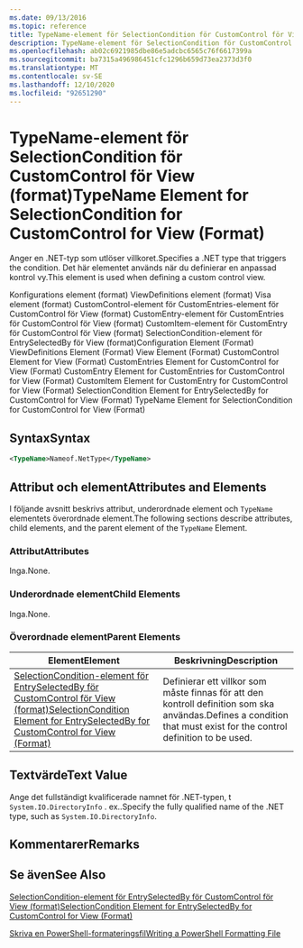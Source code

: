 ```yaml
---
ms.date: 09/13/2016
ms.topic: reference
title: TypeName-element för SelectionCondition för CustomControl för View  (format)
description: TypeName-element för SelectionCondition för CustomControl för View  (format)
ms.openlocfilehash: ab02c6921985dbe86e5adcbc6565c76f6617399a
ms.sourcegitcommit: ba7315a496986451cfc1296b659d73ea2373d3f0
ms.translationtype: MT
ms.contentlocale: sv-SE
ms.lasthandoff: 12/10/2020
ms.locfileid: "92651290"
---
```

# <a name="typename-element-for-selectioncondition-for-customcontrol-for-view--format"></a><span data-ttu-id="87b45-103">TypeName-element för SelectionCondition för CustomControl för View  (format)</span><span class="sxs-lookup"><span data-stu-id="87b45-103">TypeName Element for SelectionCondition for CustomControl for View  (Format)</span></span>

<span data-ttu-id="87b45-104">Anger en .NET-typ som utlöser villkoret.</span><span class="sxs-lookup"><span data-stu-id="87b45-104">Specifies a .NET type that triggers the condition.</span></span> <span data-ttu-id="87b45-105">Det här elementet används när du definierar en anpassad kontrol vy.</span><span class="sxs-lookup"><span data-stu-id="87b45-105">This element is used when defining a custom control view.</span></span>

<span data-ttu-id="87b45-106">Konfigurations element (format) ViewDefinitions element (format) Visa element (format) CustomControl-element för CustomEntries-element för CustomControl för View (format) CustomEntry-element för CustomEntries för CustomControl för View (format) CustomItem-element för CustomEntry för CustomControl för View (format) SelectionCondition-element för EntrySelectedBy för View (format)</span><span class="sxs-lookup"><span data-stu-id="87b45-106">Configuration Element (Format) ViewDefinitions Element (Format) View Element (Format) CustomControl Element for View (Format) CustomEntries Element for CustomControl for View (Format) CustomEntry Element for CustomEntries for CustomControl for View (Format) CustomItem Element for CustomEntry for CustomControl for View (Format) SelectionCondition Element for EntrySelectedBy for CustomControl for View (Format) TypeName Element for SelectionCondition for CustomControl for View  (Format)</span></span>

## <a name="syntax"></a><span data-ttu-id="87b45-107">Syntax</span><span class="sxs-lookup"><span data-stu-id="87b45-107">Syntax</span></span>

```xml
<TypeName>Nameof.NetType</TypeName>

```

## <a name="attributes-and-elements"></a><span data-ttu-id="87b45-108">Attribut och element</span><span class="sxs-lookup"><span data-stu-id="87b45-108">Attributes and Elements</span></span>

<span data-ttu-id="87b45-109">I följande avsnitt beskrivs attribut, underordnade element och `TypeName` elementets överordnade element.</span><span class="sxs-lookup"><span data-stu-id="87b45-109">The following sections describe attributes, child elements, and the parent element of the `TypeName` Element.</span></span>

### <a name="attributes"></a><span data-ttu-id="87b45-110">Attribut</span><span class="sxs-lookup"><span data-stu-id="87b45-110">Attributes</span></span>

<span data-ttu-id="87b45-111">Inga.</span><span class="sxs-lookup"><span data-stu-id="87b45-111">None.</span></span>

### <a name="child-elements"></a><span data-ttu-id="87b45-112">Underordnade element</span><span class="sxs-lookup"><span data-stu-id="87b45-112">Child Elements</span></span>

<span data-ttu-id="87b45-113">Inga.</span><span class="sxs-lookup"><span data-stu-id="87b45-113">None.</span></span>

### <a name="parent-elements"></a><span data-ttu-id="87b45-114">Överordnade element</span><span class="sxs-lookup"><span data-stu-id="87b45-114">Parent Elements</span></span>

|<span data-ttu-id="87b45-115">Element</span><span class="sxs-lookup"><span data-stu-id="87b45-115">Element</span></span>|<span data-ttu-id="87b45-116">Beskrivning</span><span class="sxs-lookup"><span data-stu-id="87b45-116">Description</span></span>|
|-------------|-----------------|
|[<span data-ttu-id="87b45-117">SelectionCondition-element för EntrySelectedBy för CustomControl för View (format)</span><span class="sxs-lookup"><span data-stu-id="87b45-117">SelectionCondition Element for EntrySelectedBy for CustomControl for View (Format)</span></span>](./selectioncondition-element-for-entryselectedby-for-customcontrol-format.md)|<span data-ttu-id="87b45-118">Definierar ett villkor som måste finnas för att den kontroll definition som ska användas.</span><span class="sxs-lookup"><span data-stu-id="87b45-118">Defines a condition that must exist for the control definition to be used.</span></span>|

## <a name="text-value"></a><span data-ttu-id="87b45-119">Textvärde</span><span class="sxs-lookup"><span data-stu-id="87b45-119">Text Value</span></span>

<span data-ttu-id="87b45-120">Ange det fullständigt kvalificerade namnet för .NET-typen, t `System.IO.DirectoryInfo` . ex..</span><span class="sxs-lookup"><span data-stu-id="87b45-120">Specify the fully qualified name of the .NET type, such as `System.IO.DirectoryInfo`.</span></span>

## <a name="remarks"></a><span data-ttu-id="87b45-121">Kommentarer</span><span class="sxs-lookup"><span data-stu-id="87b45-121">Remarks</span></span>

## <a name="see-also"></a><span data-ttu-id="87b45-122">Se även</span><span class="sxs-lookup"><span data-stu-id="87b45-122">See Also</span></span>

[<span data-ttu-id="87b45-123">SelectionCondition-element för EntrySelectedBy för CustomControl för View (format)</span><span class="sxs-lookup"><span data-stu-id="87b45-123">SelectionCondition Element for EntrySelectedBy for CustomControl for View (Format)</span></span>](./selectioncondition-element-for-entryselectedby-for-customcontrol-format.md)

[<span data-ttu-id="87b45-124">Skriva en PowerShell-formateringsfil</span><span class="sxs-lookup"><span data-stu-id="87b45-124">Writing a PowerShell Formatting File</span></span>](./writing-a-powershell-formatting-file.md)
